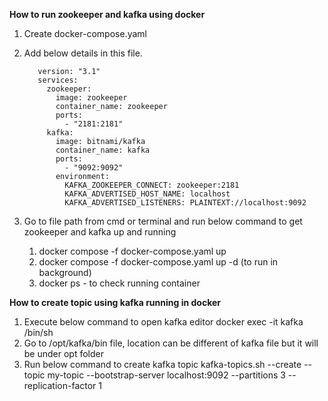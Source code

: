 
**How to run zookeeper and kafka using docker**
1. Create docker-compose.yaml
2. Add below details in this file.

          version: "3.1"
          services:
            zookeeper:
              image: zookeeper
              container_name: zookeeper
              ports:
                - "2181:2181"
            kafka:
              image: bitnami/kafka
              container_name: kafka
              ports:
                - "9092:9092"
              environment:
                KAFKA_ZOOKEEPER_CONNECT: zookeeper:2181
                KAFKA_ADVERTISED_HOST_NAME: localhost
                KAFKA_ADVERTISED_LISTENERS: PLAINTEXT://localhost:9092

4. Go to file path from cmd or terminal and run below command to get zookeeper and kafka up and running
    1. docker compose -f docker-compose.yaml up
    2. docker compose -f docker-compose.yaml up -d (to run in background)
    3. docker ps - to check running container

**How to create topic using kafka running in docker**

1. Execute below command to open kafka editor
   docker exec -it kafka /bin/sh
2. Go to /opt/kafka/bin file, location can be different of kafka file but it will be under opt folder
3. Run below command to create kafka topic 
   kafka-topics.sh --create --topic my-topic --bootstrap-server localhost:9092 --partitions 3 --replication-factor 1

 
